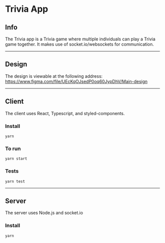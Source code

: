 # Trivia App

## Info

The Trivia app is a Trivia game where multiple individuals can play a Trivia game together. It makes use of socket.io/websockets for communication.

---

## Design

The design is viewable at the following address: https://www.figma.com/file/UEcKqOJsedP0oq60JypDhV/Main-design

---

## Client

The client uses React, Typescript, and styled-components.

### Install

`yarn`

### To run

`yarn start`

### Tests

`yarn test`

---

## Server

The server uses Node.js and socket.io

### Install

`yarn`
